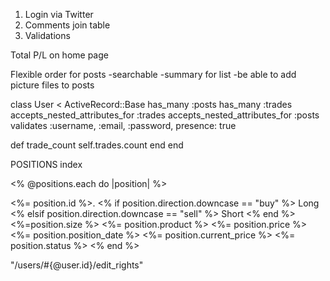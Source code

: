 1. Login via Twitter
2. Comments join table
3. Validations



Total P/L on home page

Flexible order for posts
-searchable
-summary for list
-be able to add picture files to posts


class User < ActiveRecord::Base
  has_many :posts
  has_many :trades
  accepts_nested_attributes_for :trades
  accepts_nested_attributes_for :posts
  validates :username, :email, :password, presence: true

  def trade_count
    self.trades.count
  end
end

POSITIONS index

<% @positions.each do |position| %>
<tr>
  <td><%= position.id %>. </td>
  <td><% if position.direction.downcase == "buy" %>
        Long
      <% elsif position.direction.downcase == "sell" %>
        Short
      <% end %> </td>
  <td><%=position.size %> </td>
  <td><%= position.product %> </td>
  <td><%= position.price %> </td>
  <td><%= position.position_date %> </td>
  <td><%= position.current_price %> </td>
  <td><%= position.status %> </td>
</tr>
  <% end %>
<br />

"/users/#{@user.id}/edit_rights"
